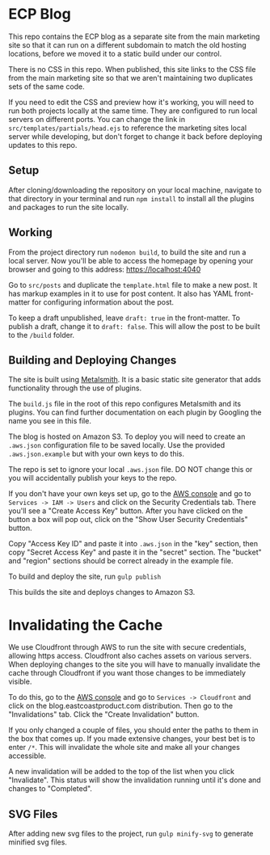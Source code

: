 # ECP Blog

This repo contains the ECP blog as a separate site from the main marketing site so that it can run on a different subdomain to match the old hosting locations, before we moved it to a static build under our control.

There is no CSS in this repo. When published, this site links to the CSS file from the main marketing site so that we aren't maintaining two duplicates sets of the same code.

If you need to edit the CSS and preview how it's working, you will need to run both projects locally at the same time. They are configured to run local servers on different ports. You can change the link in `src/templates/partials/head.ejs` to reference the marketing sites local server while developing, but don't forget to change it back before deploying updates to this repo.

## Setup

After cloning/downloading the repository on your local machine, navigate to that directory in your terminal and run `npm install` to install all the plugins and packages to run the site locally.

## Working

From the project directory run `nodemon build`, to build the site and run a local server. Now you'll be able to access the homepage by opening your browser and going to this address: [https://localhost:4040](https://localhost:4040)

Go to `src/posts` and duplicate the `template.html` file to make a new post. It has markup examples in it to use for post content. It also has YAML front-matter for configuring information about the post.

To keep a draft unpublished, leave `draft: true` in the front-matter. To publish a draft, change it to `draft: false`. This will allow the post to be built to the `/build` folder.

## Building and Deploying Changes

The site is built using [Metalsmith](http://www.metalsmith.io/). It is a basic static site generator that adds functionality through the use of plugins.

The `build.js` file in the root of this repo configures Metalsmith and its plugins. You can find further documentation on each plugin by Googling the name you see in this file.

The blog is hosted on Amazon S3. To deploy you will need to create an `.aws.json` configuration file to be saved locally. Use the provided `.aws.json.example` but with your own keys to do this.

The repo is set to ignore your local `.aws.json` file. DO NOT change this or you will accidentally publish your keys to the repo.

If you don't have your own keys set up, go to the [AWS console](https://console.aws.amazon.com) and go to `Services -> IAM -> Users` and click on the Security Credentials tab. There you'll see a "Create Access Key" button. After you have clicked on the button a box will pop out, click on the "Show User Security Credentials" button.

Copy "Access Key ID" and paste it into `.aws.json` in the "key" section, then copy "Secret Access Key" and paste it in the "secret" section. The "bucket" and "region" sections should be correct already in the example file.

To build and deploy the site, run `gulp publish`

This builds the site and deploys changes to Amazon S3.

# Invalidating the Cache

We use Cloudfront through AWS to run the site with secure credentials, allowing https access. Cloudfront also caches assets on various servers. When deploying changes to the site you will have to manually invalidate the cache through Cloudfront if you want those changes to be immediately visible.

To do this, go to the [AWS console](https://console.aws.amazon.com) and go to `Services -> Cloudfront` and click on the blog.eastcoastproduct.com distribution. Then go to the "Invalidations" tab. Click the "Create Invalidation" button.

If you only changed a couple of files, you should enter the paths to them in the box that comes up. If you made extensive changes, your best bet is to enter `/*`. This will invalidate the whole site and make all your changes accessible.

A new invalidation will be added to the top of the list when you click "Invalidate". This status will show the invalidation running until it's done and changes to "Completed".

## SVG Files

After adding new svg files to the project, run `gulp minify-svg` to generate minified svg files.
